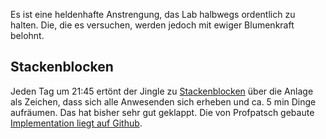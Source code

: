Es ist eine heldenhafte Anstrengung, das Lab halbwegs ordentlich zu halten. Die, die es versuchen, werden jedoch mit ewiger Blumenkraft belohnt.

## Stackenblocken

Jeden Tag um 21:45 ertönt der Jingle zu [Stackenblocken](https://www.youtube.com/watch?v=d3nRFnBEZCc) über die Anlage als Zeichen, dass sich alle Anwesenden sich erheben und ca. 5 min Dinge aufräumen. Das hat bisher sehr gut geklappt. Die von Profpatsch gebaute [Implementation liegt auf Github](https://github.com/openlab-aux/stackenblocken).

